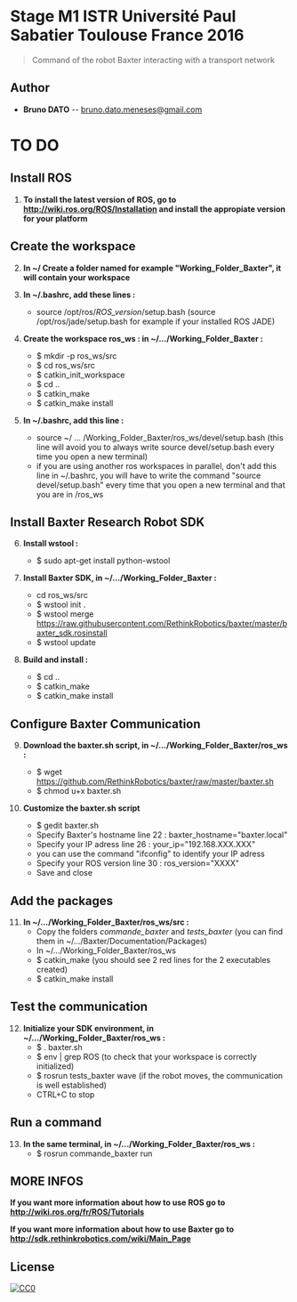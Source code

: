 # Stage M1 ISTR Université Paul Sabatier Toulouse France 2016

> Command of the robot Baxter interacting with a transport network

## Author
- __Bruno DATO__ -- bruno.dato.meneses@gmail.com


# TO DO

## Install ROS 

1. **To install the latest version of ROS, go to http://wiki.ros.org/ROS/Installation and install the appropiate version for your platform**


## Create the workspace


2. **In ~/ Create a folder named for example "Working_Folder_Baxter", it will contain your workspace**
	

3. **In ~/.bashrc, add these lines :**
	- source /opt/ros/*ROS_version*/setup.bash (source /opt/ros/jade/setup.bash for example if your installed ROS JADE)


4. **Create the workspace ros_ws : in ~/.../Working_Folder_Baxter :**
	- $ mkdir -p ros_ws/src
	- $ cd ros_ws/src
	- $ catkin_init_workspace
	- $ cd ..
	- $ catkin_make
	- $ catkin_make install

5. **In ~/.bashrc, add this line :**
	- source ~/ ... /Working_Folder_Baxter/ros_ws/devel/setup.bash (this line will avoid you to always write source devel/setup.bash every time you open a new terminal)
	- if you are using another ros workspaces in parallel, don't add this line in ~/.bashrc, you will have to write the command "source devel/setup.bash" every time that you open a new terminal and that you are in /ros_ws


## Install Baxter Research Robot SDK


6. **Install wstool :**
	- $ sudo apt-get install python-wstool

7. **Install Baxter SDK, in ~/.../Working_Folder_Baxter :**
	- cd ros_ws/src
	- $ wstool init .
	- $ wstool merge https://raw.githubusercontent.com/RethinkRobotics/baxter/master/baxter_sdk.rosinstall
	- $ wstool update

8. **Build and install :**
	- $ cd ..
	- $ catkin_make
	- $ catkin_make install


## Configure Baxter Communication


9. **Download the baxter.sh script, in ~/.../Working_Folder_Baxter/ros_ws :**
	- $ wget https://github.com/RethinkRobotics/baxter/raw/master/baxter.sh
	- $ chmod u+x baxter.sh

10. **Customize the baxter.sh script**
	- $ gedit baxter.sh
	- Specify Baxter's hostname line 22 : baxter_hostname="baxter.local"
	- Specify your IP adress line 26 : your_ip="192.168.XXX.XXX" 
	- you can use the command "ifconfig" to identify your IP adress
	- Specify your ROS version line 30 : ros_version="XXXX"
	- Save and close


## Add the packages

11. **In ~/.../Working_Folder_Baxter/ros_ws/src :**
	- Copy the folders *commande_baxter* and *tests_baxter* (you can find them in ~/.../Baxter/Documentation/Packages)
	- In ~/.../Working_Folder_Baxter/ros_ws
	- $ catkin_make (you should see 2 red lines for the 2 executables created)
	- $ catkin_make install


## Test the communication

12. **Initialize your SDK environment, in ~/.../Working_Folder_Baxter/ros_ws :**
	- $ . baxter.sh
	- $ env | grep ROS (to check that your workspace is correctly initialized)
	- $ rosrun tests_baxter wave (if the robot moves, the communication is well established) 
	- CTRL+C to stop


## Run a command


13. **In the same terminal, in ~/.../Working_Folder_Baxter/ros_ws :**
	- $ rosrun commande_baxter run


## MORE INFOS

**If you want more information about how to use ROS go to http://wiki.ros.org/fr/ROS/Tutorials**

**If you want more information about how to use Baxter go to http://sdk.rethinkrobotics.com/wiki/Main_Page**

## License

[![CC0](https://licensebuttons.net/p/zero/1.0/88x31.png)](http://creativecommons.org/publicdomain/zero/1.0/)
